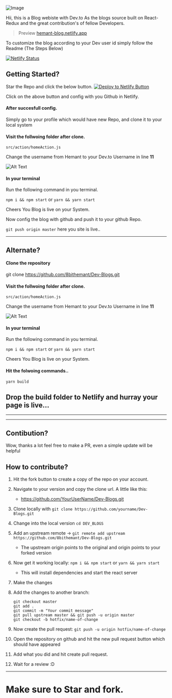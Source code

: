 
![Image](https://dev-to-uploads.s3.amazonaws.com/i/w352xfxy8kyc1micn5pz.png)



Hii, this is a Blog webiste with Dev.to As the blogs source built on React-Redux and the great contribution's of fellow Developers.


>Preview 
[hemant-blog.netlify.app](hemant-blog.netlify.app)


To customize the blog according to your Dev user id simply follow the Readme (The Steps Below)







[![Netlify Status](https://api.netlify.com/api/v1/badges/c5b6a364-e4d6-4b81-a09b-628e39e84d5b/deploy-status)](https://app.netlify.com/sites/hemant-blog/deploys)

## Getting Started?

Star the Repo and click the below button.
[![Deploy to Netlify Button](https://www.netlify.com/img/deploy/button.svg)](https://app.netlify.com/start/deploy?repository=https://github.com/8bithemant/Dev-Blogs)

Click on the above button and config with you Github in Netlify.

#### After succesfull config.

Simply go to your profile which would have new Repo, and clone it to your local system

#### Visit the follwoing folder after clone.

`src/action/homeAction.js`

Change the username from Hemant to your Dev.to Username in line **11**

![Alt Text](https://dev-to-uploads.s3.amazonaws.com/i/qyiblhyu82371mnbavf9.png)

#### In your terminal

Run the following command in you terminal.

`npm i && npm start`
or
`yarn && yarn start`

Cheers You Blog is live on your System.

Now config the blog with github and push it to your github Repo.

`git push origin master` here you site is live..

---

## Alternate?

#### Clone the repository

git clone https://github.com/8bithemant/Dev-Blogs.git

#### Visit the follwoing folder after clone.

`src/action/homeAction.js`

Change the username from Hemant to your Dev.to Username in line **11**

![Alt Text](https://dev-to-uploads.s3.amazonaws.com/i/qyiblhyu82371mnbavf9.png)

#### In your terminal

Run the following command in you terminal.

`npm i && npm start`
or
`yarn && yarn start`

Cheers You Blog is live on your System.

#### Hit the folwoing commands..

`yarn build`

## Drop the build folder to Netlify and hurray your page is live...

---

---

## Contibution?

Wow, thanks a lot feel free to make a PR, even a simple update will be helpful

## How to contribute?

1. Hit the fork button to create a copy of the repo on your account.

2. Navigate to your version and copy the clone url. A little like this:

   - https://github.com/YourUserName/Dev-Blogs.git

3. Clone locally with `git clone https://github.com/yourname/Dev-Blogs.git`

4. Change into the local version `cd DEV_BLOGS`

5. Add an upstream remote -> `git remote add upstream https://github.com/8bithemant/Dev-Blogs.git`

   - The upstream origin points to the original and origin points to your forked version

6. Now get it working locally:
   `npm i && npm start`
   or
   `yarn && yarn start`

   - This will install dependencies and start the react server

7. Make the changes

8. Add the changes to another branch:

   ```
   git checkout master
   git add .
   git commit -m "Your commit message"
   git pull upstream master && git push -u origin master
   git checkout -b hotfix/name-of-change
   ```

9. Now create the pull request: `git push -u origin hotfix/name-of-change`

10. Open the repository on github and hit the new pull request button which should have appeared

11. Add what you did and hit create pull request.

12. Wait for a review :D

---

# Make sure to Star and fork.
